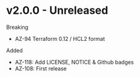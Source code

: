 # v2.0.0 - Unreleased

Breaking
  * AZ-94 Terraform 0.12 / HCL2 format

Added
  * AZ-118: Add LICENSE, NOTICE & Github badges
  * AZ-108: First release
